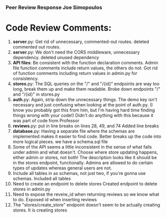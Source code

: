### Peer Review Response Joe Simopoulos

# Code Review Comments:

1. **server**.py: Get rid of unnecessary, commented-out routes.
   deleted commented out routes.
2. **server**.py: We don't need the CORS middleware, unnecessary
   dependency.
   deleted unused dependency
3. **API files**: Be consistent with the function declaration comments. Admin file function comments include return values, the others do not.
   Got rid of function comments including return values in admin.py for consistency.
4. **stores**.py: The SQL queries on the "/" and "/{id}" endpoints are way too long, break them up and make them readable.
   Broke down endpoints "/" and "/{id}" in stores.py
5. **auth**.py: Again, strip down the unnecessary things. The demo key isn't necessary and just confusing when looking at the point of auth.py. (I know you probably got this from him, but I'm having hard time finding things wrong with your code!)
   Didn't do anything with this because it was part of code from Professor
6. **reviews**.py: put in line breaks on lines 28, 49, and 74
   Added line breaks
7. **database**.py: Having a separate file where the schemas are implemented makes it easier to find code. Better breaks up the code into more logical pieces.
   we have a schema.sql file
8. Some of the API seems a little inconsistent in the sense of what falls under admin and what doesn't. Choose where store updating happens, either admin or stores, not both! The description looks like it should be in the stores endpoint, functionally.
   Admins are allowed to do certain types of updates whereas general users are not.
9. Include all tables in as schemas, not just two, if you're gonna use schemas.
   Included all tables
10. Need to create an endpoint to delete stores
    Created endpoint to delete stores in admin.py
11. Need to expose the reveiw_id when returning reviews so we know what to do.
    Exposed id when inserting reviews
12. The "stores/create_store" endpoint doesn't seem to be actually creating stores.
    It is creating stores
